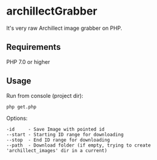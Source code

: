 # archillectGrabber

It's very raw Archillect image grabber on PHP.

## Requirements
PHP 7.0 or higher

## Usage
Run from console (project dir):

`php get.php `

Options:

	-id     - Save Image with pointed id
	--start - Starting ID range for downloading
	--stop  - End ID range for downloading
	--path  - Download folder (if empty, trying to create 'archillect_images' dir in a current) 
